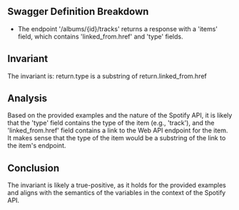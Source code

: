 ## Swagger Definition Breakdown
- The endpoint '/albums/{id}/tracks' returns a response with a 'items' field, which contains 'linked_from.href' and 'type' fields.

## Invariant
The invariant is: return.type is a substring of return.linked_from.href

## Analysis
Based on the provided examples and the nature of the Spotify API, it is likely that the 'type' field contains the type of the item (e.g., 'track'), and the 'linked_from.href' field contains a link to the Web API endpoint for the item. It makes sense that the type of the item would be a substring of the link to the item's endpoint.

## Conclusion
The invariant is likely a true-positive, as it holds for the provided examples and aligns with the semantics of the variables in the context of the Spotify API.
